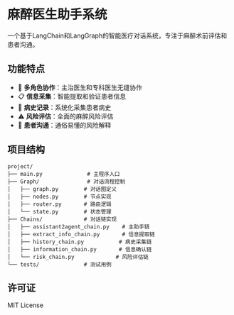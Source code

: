 # 麻醉医生助手系统

一个基于LangChain和LangGraph的智能医疗对话系统，专注于麻醉术前评估和患者沟通。

## 功能特点

- 🏥 **多角色协作**：主治医生和专科医生无缝协作
- 📋 **信息采集**：智能提取和验证患者信息
- 📝 **病史记录**：系统化采集患者病史
- ⚠️ **风险评估**：全面的麻醉风险评估
- 🤝 **患者沟通**：通俗易懂的风险解释

## 项目结构

```
project/
├── main.py              # 主程序入口
├── Graph/               # 对话流程控制
│   ├── graph.py        # 对话图定义
│   ├── nodes.py        # 节点实现
│   ├── router.py       # 路由逻辑
│   └── state.py        # 状态管理
├── Chains/             # 对话链实现
│   ├── assistant2agent_chain.py    # 主助手链
│   ├── extract_info_chain.py       # 信息提取链
│   ├── history_chain.py           # 病史采集链
│   ├── information_chain.py       # 信息确认链
│   └── risk_chain.py             # 风险评估链
└── tests/              # 测试用例
```

## 许可证

MIT License
